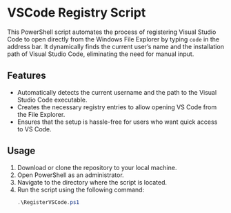 

# VSCode Registry Script

This PowerShell script automates the process of registering Visual Studio Code to open directly from the Windows File Explorer by typing `code` in the address bar. It dynamically finds the current user’s name and the installation path of Visual Studio Code, eliminating the need for manual input.

## Features

- Automatically detects the current username and the path to the Visual Studio Code executable.
- Creates the necessary registry entries to allow opening VS Code from the File Explorer.
- Ensures that the setup is hassle-free for users who want quick access to VS Code.

## Usage

1. Download or clone the repository to your local machine.
2. Open PowerShell as an administrator.
3. Navigate to the directory where the script is located.
4. Run the script using the following command:
   ```powershell
   .\RegisterVSCode.ps1
   ```
